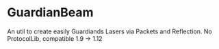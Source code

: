 # GuardianBeam
An util to create easily Guardiands Lasers via Packets and Reflection. No ProtocolLib, compatible 1.9 -> 1.12

